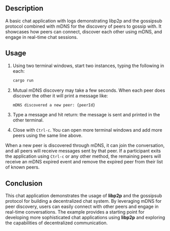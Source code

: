 ## Description

A basic chat application with logs demonstrating libp2p and the gossipsub protocol combined with mDNS for the discovery of peers to gossip with.
It showcases how peers can connect, discover each other using mDNS, and engage in real-time chat sessions.

## Usage

1. Using two terminal windows, start two instances, typing the following in each:
	```sh
	cargo run
	```

2. Mutual mDNS discovery may take a few seconds. When each peer does discover the other
it will print a message like:
	```sh
	mDNS discovered a new peer: {peerId}
	```

3. Type a message and hit return: the message is sent and printed in the other terminal.

4. Close with `Ctrl-c`. You can open more terminal windows and add more peers using the same line above.

When a new peer is discovered through mDNS, it can join the conversation, and all peers will receive messages sent by that peer.
If a participant exits the application using `Ctrl-c` or any other method, the remaining peers will receive an mDNS expired event and remove the expired peer from their list of known peers.

## Conclusion

This chat application demonstrates the usage of **libp2p** and the gossipsub protocol for building a decentralized chat system.
By leveraging mDNS for peer discovery, users can easily connect with other peers and engage in real-time conversations.
The example provides a starting point for developing more sophisticated chat applications using **libp2p** and exploring the capabilities of decentralized communication.
